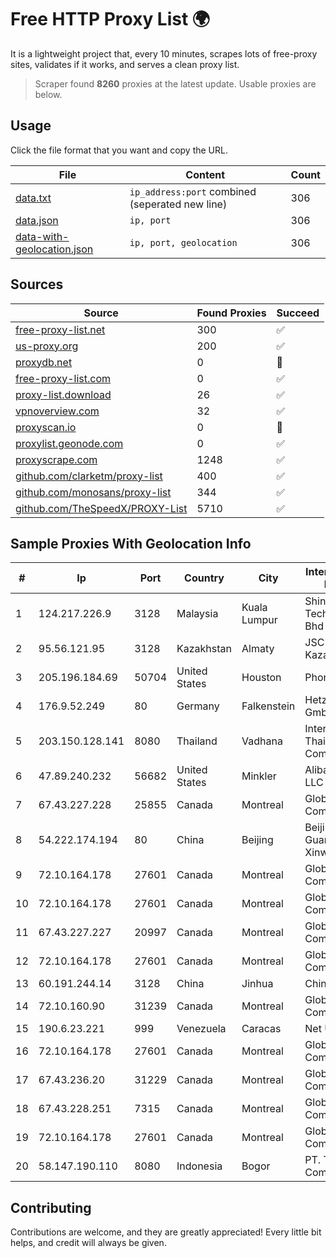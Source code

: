 
# Free HTTP Proxy List 🌍

It is a lightweight project that, every 10 minutes, scrapes lots of free-proxy sites, validates if it works, and serves a clean proxy list.


> Scraper found **8260** proxies at the latest update. Usable proxies are below.

## Usage

Click the file format that you want and copy the URL.


|File|Content|Count|
|----|-------|-----|
|[data.txt](https://raw.githubusercontent.com/themiralay/Proxy-List-World/master/data.txt)|`ip_address:port` combined (seperated new line)|306|
|[data.json](https://raw.githubusercontent.com/themiralay/Proxy-List-World/master/data.json)|`ip, port`|306|
|[data-with-geolocation.json](https://raw.githubusercontent.com/themiralay/Proxy-List-World/master/data-with-geolocation.json)|`ip, port, geolocation`|306|

## Sources

|Source|Found Proxies|Succeed|
|------|-------------|-------|
|[free-proxy-list.net](https://free-proxy-list.net)|300|✅|
|[us-proxy.org](https://www.us-proxy.org)|200|✅|
|[proxydb.net](http://proxydb.net)|0|🚫|
|[free-proxy-list.com](https://free-proxy-list.com/?page=&port=&type%5B%5D=http&type%5B%5D=https&up_time=0&search=Search)|0|✅|
|[proxy-list.download](https://www.proxy-list.download/HTTP)|26|✅|
|[vpnoverview.com](https://vpnoverview.com/privacy/anonymous-browsing/free-proxy-servers)|32|✅|
|[proxyscan.io](https://www.proxyscan.io)|0|🚫|
|[proxylist.geonode.com](https://proxylist.geonode.com/api/proxy-list?limit=300&page=1&sort_by=lastChecked&sort_type=desc&protocols=http,https)|0|✅|
|[proxyscrape.com](https://api.proxyscrape.com/v2/?request=displayproxies&protocol=http&timeout=10000&country=all&ssl=all&anonymity=all)|1248|✅|
|[github.com/clarketm/proxy-list](https://raw.githubusercontent.com/clarketm/proxy-list/master/proxy-list-raw.txt)|400|✅|
|[github.com/monosans/proxy-list](https://raw.githubusercontent.com/monosans/proxy-list/main/proxies/http.txt)|344|✅|
|[github.com/TheSpeedX/PROXY-List](https://raw.githubusercontent.com/TheSpeedX/PROXY-List/master/http.txt)|5710|✅|


## Sample Proxies With Geolocation Info

|#|Ip|Port|Country|City|Internet Service Provider|
|-|--|----|-------|----|-------------------------|
|1|124.217.226.9|3128|Malaysia|Kuala Lumpur|Shinjiru Technology Sdn Bhd|
|2|95.56.121.95|3128|Kazakhstan|Almaty|JSC Kazakhtelecom|
|3|205.196.184.69|50704|United States|Houston|Phonoscope|
|4|176.9.52.249|80|Germany|Falkenstein|Hetzner Online GmbH|
|5|203.150.128.141|8080|Thailand|Vadhana|Internet Thailand Company Ltd|
|6|47.89.240.232|56682|United States|Minkler|Alibaba.com LLC|
|7|67.43.227.228|25855|Canada|Montreal|GloboTech Communications|
|8|54.222.174.194|80|China|Beijing|Beijing Guanghuan Xinwang Digital|
|9|72.10.164.178|27601|Canada|Montreal|GloboTech Communications|
|10|72.10.164.178|27601|Canada|Montreal|GloboTech Communications|
|11|67.43.227.227|20997|Canada|Montreal|GloboTech Communications|
|12|72.10.164.178|27601|Canada|Montreal|GloboTech Communications|
|13|60.191.244.14|3128|China|Jinhua|Chinanet|
|14|72.10.160.90|31239|Canada|Montreal|GloboTech Communications|
|15|190.6.23.221|999|Venezuela|Caracas|Net Uno|
|16|72.10.164.178|27601|Canada|Montreal|GloboTech Communications|
|17|67.43.236.20|31229|Canada|Montreal|GloboTech Communications|
|18|67.43.228.251|7315|Canada|Montreal|GloboTech Communications|
|19|72.10.164.178|27601|Canada|Montreal|GloboTech Communications|
|20|58.147.190.110|8080|Indonesia|Bogor|PT. Transhybrid Communication|



## Contributing

Contributions are welcome, and they are greatly appreciated! Every
little bit helps, and credit will always be given.


